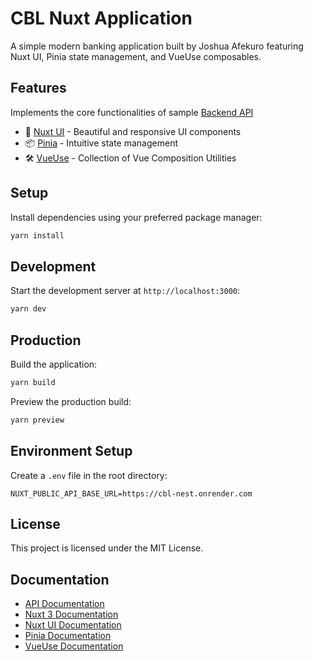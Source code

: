 # CBL Nuxt Application

A simple modern banking application built by Joshua Afekuro featuring Nuxt UI, Pinia state management, and VueUse composables.

## Features

Implements the core functionalities of sample [Backend API](https://github.com/Afej/cbl-nest)

- 🎨 [Nuxt UI](https://ui.nuxt.com/) - Beautiful and responsive UI components
- 📦 [Pinia](https://pinia.vuejs.org/) - Intuitive state management
- 🛠 [VueUse](https://vueuse.org/) - Collection of Vue Composition Utilities

## Setup

Install dependencies using your preferred package manager:

```bash
yarn install
```

## Development

Start the development server at `http://localhost:3000`:

```bash
yarn dev
```

## Production

Build the application:

```bash
yarn build
```

Preview the production build:

```bash
yarn preview
```

## Environment Setup

Create a `.env` file in the root directory:

```env
NUXT_PUBLIC_API_BASE_URL=https://cbl-nest.onrender.com
```

## License

This project is licensed under the MIT License.

## Documentation

- [API Documentation](https://cbl-nest.onrender.com/api)
- [Nuxt 3 Documentation](https://nuxt.com/docs)
- [Nuxt UI Documentation](https://ui.nuxt.com/)
- [Pinia Documentation](https://pinia.vuejs.org/)
- [VueUse Documentation](https://vueuse.org/)

